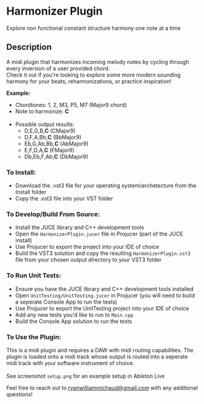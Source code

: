 # Harmonizer Plugin

Explore non functional constant structure harmony one note at a time

## Description

A midi plugin that harmonizes incoming melody notes by cycling through every inversion of a user provided chord. <br>
Check it out if you're looking to explore some more modern sounding harmony for your beats, reharmonizations, or practice inspiration!

**Example:** <br>
  - Chordtones: 1, 2, M3, P5, M7  (Major9 chord)
  - Note to harmonize: **C**
  <br> <br>
  - Possible output results:
    - D,E,G,B,**C**    (CMajor9)
    - D,F,A,Bb,**C**    (BbMajor9)
    - Eb,G,Ab,Bb,**C**  (AbMajor9)
    - E,F,G,A,**C**    (FMajor9)
    - Db,Eb,F,Ab,**C**  (DbMajor9)

### To Install:
 - Download the .vst3 file for your operating system/archetecture from the Install folder
 - Copy the .vst3 file into your VST folder

### To Develop/Build From Source:
- Install the JUCE library and C++ development tools
- Open the `HarmonizerPlugin.jucer` file in Projucer (part of the JUCE install) 
- Use Projucer to export the project into your IDE of choice
- Build the VST3 solution and copy the resulting `HarmonizerPlugin.vst3` file from your chosen output directory to your VST3 folder

### To Run Unit Tests:
- Ensure you have the JUCE library and C++ development tools installed
- Open `UnitTesting/UnitTesting.jucer` in Projucer (you will need to build a seperate Console App to run the tests)
- Use Projucer to export the UnitTesting project into your IDE of choice
- Add any new tests you'd like to run to `Main.cpp`
- Build the Console App solution to run the tests
  
### To Use the Plugin:
This is a midi plugin and requires a DAW with midi routing capabilities. The plugin is loaded onto a midi track whose output is routed into a seperate midi track with your software instrument of choice. <br><br>
See screenshot `setup.png` for an example setup in Ableton Live

Feel free to reach out to ryanwilliammichaud@gmail.com with any additional questions!

